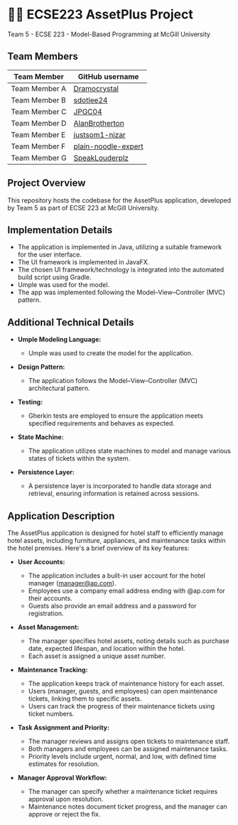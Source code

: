 # :hotel::heavy_plus_sign: ECSE223 AssetPlus Project

Team 5 - ECSE 223 - Model-Based Programming at McGill University

## Team Members

| Team Member   | GitHub username           |
| ------------- | ------------------------- |
| Team Member A | [Dramocrystal](https://github.com/Dramocrystal) |
| Team Member B | [sdotlee24](https://github.com/sdotlee24)       |
| Team Member C | [JPGC04](https://github.com/JPGC04)             |
| Team Member D | [AlanBrotherton](https://github.com/AlanBrotherton) |
| Team Member E | [justsom1-nizar](https://github.com/justsom1-nizar) |
| Team Member F | [plain-noodle-expert](https://github.com/plain-noodle-expert) |
| Team Member G | [SpeakLouderplz](https://github.com/SpeakLouderplz) |

## Project Overview

This repository hosts the codebase for the AssetPlus application, developed by Team 5 as part of ECSE 223 at McGill University.

## Implementation Details
- The application is implemented in Java, utilizing a suitable framework for the user interface.
- The UI framework is implemented in JavaFX.
- The chosen UI framework/technology is integrated into the automated build script using Gradle.
- Umple was used for the model.
- The app was implemented following the Model–View–Controller (MVC) pattern.

## Additional Technical Details
- **Umple Modeling Language:**
  - Umple was used to create the model for the application.

- **Design Pattern:**
  - The application follows the Model–View–Controller (MVC) architectural pattern.

- **Testing:**
  - Gherkin tests are employed to ensure the application meets specified requirements and behaves as expected.

- **State Machine:**
  - The application utilizes state machines to model and manage various states of tickets within the system.

- **Persistence Layer:**
  - A persistence layer is incorporated to handle data storage and retrieval, ensuring information is retained across sessions.

## Application Description
The AssetPlus application is designed for hotel staff to efficiently manage hotel assets, including furniture, appliances, and maintenance tasks within the hotel premises. Here's a brief overview of its key features:

- **User Accounts:**
  - The application includes a built-in user account for the hotel manager (manager@ap.com).
  - Employees use a company email address ending with @ap.com for their accounts.
  - Guests also provide an email address and a password for registration.

- **Asset Management:**
  - The manager specifies hotel assets, noting details such as purchase date, expected lifespan, and location within the hotel.
  - Each asset is assigned a unique asset number.

- **Maintenance Tracking:**
  - The application keeps track of maintenance history for each asset.
  - Users (manager, guests, and employees) can open maintenance tickets, linking them to specific assets.
  - Users can track the progress of their maintenance tickets using ticket numbers.

- **Task Assignment and Priority:**
  - The manager reviews and assigns open tickets to maintenance staff.
  - Both managers and employees can be assigned maintenance tasks.
  - Priority levels include urgent, normal, and low, with defined time estimates for resolution.

- **Manager Approval Workflow:**
  - The manager can specify whether a maintenance ticket requires approval upon resolution.
  - Maintenance notes document ticket progress, and the manager can approve or reject the fix.
